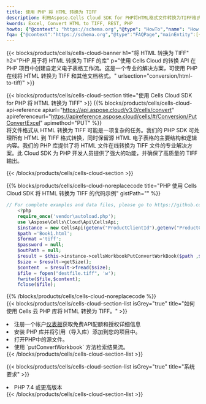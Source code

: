 ```yaml
---
title: 使用 PHP 将 HTML 转换为 TIFF
description: 利用Aspose.Cells Cloud SDK for PHP将HTML格式文件转换为TIFF格式文件。
kwords: Excel, Convert HTML to TIFF, REST, PHP
howto: {"@context": "https://schema.org","@type": "HowTo","name": "How to convert HTML to TIFF using the Cells Cloud PHP library.","description": "How to convert HTML to TIFF using the Cells Cloud PHP library.","image": {"@type": "ImageObject"},"url": "/php/conversion/html-to-tiff/","step": [{ "@type": "HowToStep","name": "How to convert HTML to TIFF using the Cells Cloud PHP library. step 1", "image": {"@type": "ImageObject",},"url": "/php/conversion/html-to-tiff/","text": "Register an account at <a href='https://dashboard.aspose.cloud/'>Dashboard</a> to get free API quota & authorization details",},{ "@type": "HowToStep","name": "How to convert HTML to TIFF using the Cells Cloud PHP library. step 1", "image": {"@type": "ImageObject",},"url": "/php/conversion/html-to-tiff/","text": "Install PHP library and add the reference (import the library) to your project.",},{ "@type": "HowToStep","name": "How to convert HTML to TIFF using the Cells Cloud PHP library. step 1", "image": {"@type": "ImageObject",},"url": "/php/conversion/html-to-tiff/","text": "Open the source file in PHP.",},{ "@type": "HowToStep","name": "How to convert HTML to TIFF using the Cells Cloud PHP library. step 1", "image": {"@type": "ImageObject",},"url": "/php/conversion/html-to-tiff/","text": "Use the `putConvertWorkbook` method to retrieve the resulting stream.",}, ],"supply": {"@type": "HowToSupply","name": "document"},"tool": [{"@type": "HowToTool","name": "phpstorm, Visual Studio Code, Eclipse"},{"@type": "HowToTool","name": "Aspose Cells"}],"totalTime": "PT6M"}
fqa: {"@context":"https://schema.org","@type":"FAQPage","mainEntity":[{"@type":"Question","name":"Why convert file formats in C# using REST API?","acceptedAnswer":{"@type":"Answer","text":"Documents are encoded in many ways, and some files may be incompatible with the software you use. To open and read such files, just convert them to appropriate file formats.<br/><ol><li>Install .NET SDK and add the reference (import the library) to your project.</li><li>Open the source file in C# using REST API.</li><li>Call the PutConvertWorkbookRequest() method, passing an output filename with required extension.</li><li>Get the result of conversion as a separate file.</li></ol>"}},{"@type":"Question","name":"What file formats can I convert with your C# library?","acceptedAnswer":{"@type":"Answer","text":"We support a variety of file formats for conversion using .NET library, including XLSX, Excel, xls , PDF, CSV, HTML, Markdown, XML, PNG, JPG, TIFF, Json, TXT and many more."}},{"@type":"Question","name":"What is the maximum allowed file size for conversion using this .NET library?","acceptedAnswer":{"@type":"Answer","text":"There are no file size limits for format conversions using .NET library."}}]}
---
```

{{< blocks/products/cells/cells-cloud-banner h1="将 HTML 转换为 TIFF" h2="PHP 用于将 HTML 转换为 TIFF 的库" p="使用 Cells Cloud 的转换 API 在 PHP 项目中创建自定义电子表格工作流。这是一个专业的解决方案，可使用 PHP 在线将 HTML 转换为 TIFF 和其他文档格式。" urlsection="conversion/html-to-tiff/" >}}

{{< blocks/products/cells/cells-cloud-section title="使用 Cells Cloud SDK for PHP 将 HTML 转换为 TIFF" >}}
{{% blocks/products/cells/cells-cloud-api-reference apiurl="https://api.aspose.cloud/v3.0/cells/convert" apireferenceurl="https://apireference.aspose.cloud/cells/#/Conversion/PutConvertExcel" apimethod="PUT" %}}
<br/>
将文件格式从 HTML 转换为 TIFF 可能是一项复杂的任务。我们的 PHP SDK 可处理所有 HTML 到 TIFF 格式转换，同时保留源 HTML 电子表格的主要结构和逻辑内容。我们的 PHP 库提供了将 HTML 文件在线转换为 TIFF 文件的专业解决方案。此 Cloud SDK 为 PHP 开发人员提供了强大的功能，并确保了高质量的 TIFF 输出。

{{< /blocks/products/cells/cells-cloud-section >}}

{{% blocks/products/cells/cells-cloud-noreplacecode title="PHP 使用 Cells Cloud SDK 将 HTML 转换为 TIFF 的代码示例" gistPath="" %}}
 
```php
// For complete examples and data files, please go to https://github.com/aspose-cells-cloud/aspose-cells-cloud-php/
    <?php
    require_once('vendor\autoload.php');
    use \Aspose\Cells\Cloud\Api\CellsApi;
    $instance = new CellsApi(getenv("ProductClientId"),getenv("ProductClientSecret"));
    $path ='Book1.html';    
    $format ='tiff';
    $password = null;
    $outPath = null;      
    $result = $this->instance->cellsWorkbookPutConvertWorkBook($path ,$format, $password,  $outPath);
    $size = $result->getSize();
    $content  = $result->fread($size);
    $file = fopen("destfile.tiff", 'w');
    fwrite($file,$content);
    fclose($file);
```
 
{{% /blocks/products/cells/cells-cloud-noreplacecode %}}
<br/>
{{< blocks/products/cells/cells-cloud-section-list isGrey="true" title="如何使用 Cells 云 PHP 库将 HTML 转换为 TIFF。" >}}
<li>注册一个帐户<a href="https://dashboard.aspose.cloud/">仪表板</a>获取免费API配额和授权详细信息</li>
<li>安装 PHP 库并将引用（导入库）添加到您的项目中。</li>
<li>打开PHP中的源文件。</li>
<li>使用 `putConvertWorkbook` 方法检索结果流。</li>
{{< /blocks/products/cells/cells-cloud-section-list >}}

{{< blocks/products/cells/cells-cloud-section-list isGrey="true" title="系统要求" >}}
<li>PHP 7.4 或更高版本</li>
{{< /blocks/products/cells/cells-cloud-section-list >}}
